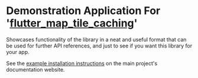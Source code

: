 # Demonstration Application For '[flutter_map_tile_caching](https://github.com/JaffaKetchup/flutter_map_tile_caching)'

Showcases functionality of the library in a neat and useful format that can be used for further API references, and just to see if you want this library for your app.

See the [example installation instructions](https://fmtc.jaffaketchup.dev/get-started/example) on the main project's documentation website.
